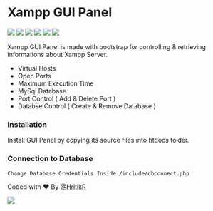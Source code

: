# Xampp GUI Panel
![](https://img.shields.io/github/stars/pandao/editor.md.svg) ![](https://img.shields.io/github/forks/pandao/editor.md.svg) ![](https://img.shields.io/github/tag/pandao/editor.md.svg) ![](https://img.shields.io/github/release/pandao/editor.md.svg) ![](https://img.shields.io/github/issues/pandao/editor.md.svg) ![](https://img.shields.io/bower/v/editor.md.svg)

Xampp GUI Panel is made with bootstrap for controlling & retrieving informations about Xampp Server.

  - Virtual Hosts
  - Open Ports
  - Maximum Execution Time
  - MySql Database
  - Port Control ( Add & Delete Port )
  - Databse Control ( Create & Remove Database )
### Installation
Install GUI Panel by copying its source files into htdocs folder.

### Connection to Database

```
Change Database Credentials Inside /include/dbconnect.php
```

Coded with ❤️ By [@HritikR](https://github.com/HritikR)

![](https://i.imgur.com/TERD0Mx.png)
